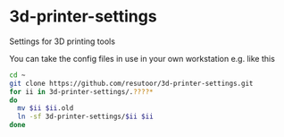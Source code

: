 3d-printer-settings
===================

Settings for 3D printing tools

You can take the config files in use in your own workstation e.g. like this 

```bash
cd ~
git clone https://github.com/resutoor/3d-printer-settings.git
for ii in 3d-printer-settings/.????*
do
  mv $ii $ii.old
  ln -sf 3d-printer-settings/$ii $ii
done
```
